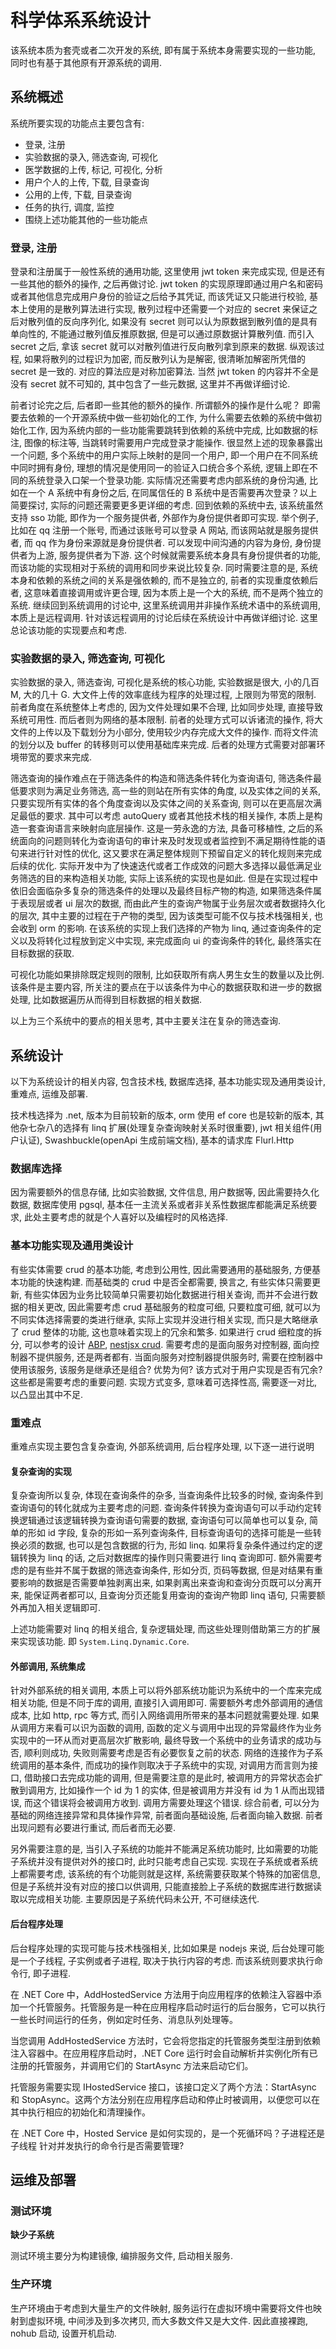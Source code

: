 # 科学体系系统设计

该系统本质为套壳或者二次开发的系统, 即有属于系统本身需要实现的一些功能, 同时也有基于其他原有开源系统的调用.

## 系统概述

系统所要实现的功能点主要包含有:
- 登录, 注册
- 实验数据的录入, 筛选查询, 可视化
- 医学数据的上传, 标记, 可视化, 分析
- 用户个人的上传, 下载, 目录查询
- 公用的上传, 下载, 目录查询
- 任务的执行, 调度, 监控 
- 围绕上述功能其他的一些功能点

### 登录, 注册

登录和注册属于一般性系统的通用功能, 这里使用 jwt token 来完成实现, 但是还有一些其他的额外的操作, 之后再做讨论. jwt token 的实现原理即通过用户名和密码或者其他信息完成用户身份的验证之后给予其凭证, 而该凭证又只能进行校验, 基本上使用的是散列算法进行实现, 散列过程中还需要一个对应的 secret 来保证之后对散列值的反向序列化, 如果没有 secret 则可以认为原数据到散列值的是具有单向性的, 不能通过散列值反推原数据, 但是可以通过原数据计算散列值. 而引入 secret 之后, 拿该 secret 就可以对散列值进行反向散列拿到原来的数据. 纵观该过程, 如果将散列的过程识为加密, 而反散列认为是解密, 很清晰加解密所凭借的 secret 是一致的. 对应的算法应是对称加密算法. 当然 jwt token 的内容并不全是没有 secret 就不可知的, 其中包含了一些元数据, 这里并不再做详细讨论. 

前者讨论完之后, 后者即一些其他的额外的操作. 所谓额外的操作是什么呢？ 即需要去依赖的一个开源系统中做一些初始化的工作, 为什么需要去依赖的系统中做初始化工作, 因为系统内部的一些功能需要跳转到依赖的系统中完成, 比如数据的标注, 图像的标注等, 当跳转时需要用户完成登录才能操作. 很显然上述的现象暴露出一个问题, 多个系统中的用户实际上映射的是同一个用户, 即一个用户在不同系统中同时拥有身份, 理想的情况是使用同一的验证入口统合多个系统, 逻辑上即在不同的系统登录入口架一个登录功能. 实际情况还需要考虑内部系统的身份沟通, 比如在一个 A 系统中有身份之后, 在同属信任的 B 系统中是否需要再次登录？以上简要探讨, 实际的问题还需要更多更详细的考虑. 回到依赖的系统中去, 该系统虽然支持 sso 功能, 即作为一个服务提供者, 外部作为身份提供者即可实现. 举个例子, 比如在 qq 注册一个账号, 而通过该账号可以登录 A 网站, 而该网站就是服务提供者, 而 qq 作为身份来源就是身份提供者. 可以发现中间沟通的内容为身份, 身份提供者为上游, 服务提供者为下游. 这个时候就需要系统本身具有身份提供者的功能, 而该功能的实现相对于系统的调用和同步来说比较复杂. 同时需要注意的是, 系统本身和依赖的系统之间的关系是强依赖的, 而不是独立的, 前者的实现重度依赖后者, 这意味着直接调用或许更合理, 因为本质上是一个大的系统, 而不是两个独立的系统. 继续回到系统调用的讨论中, 这里系统调用并非操作系统术语中的系统调用, 本质上是远程调用. 针对该远程调用的讨论后续在系统设计中再做详细讨论. 这里总论该功能的实现要点和考虑.

### 实验数据的录入, 筛选查询, 可视化

实验数据的录入, 筛选查询, 可视化是系统的核心功能, 实验数据是很大, 小的几百 M, 大的几十 G. 大文件上传的效率底线为程序的处理过程, 上限则为带宽的限制. 前者角度在系统整体上考虑的, 因为文件处理如果不合理, 比如同步处理, 直接导致系统可用性. 而后者则为网络的基本限制. 前者的处理方式可以诉诸流的操作, 将大文件的上传以及下载划分为小部分, 使用较少内存完成大文件的操作. 而将文件流的划分以及 buffer 的转移则可以使用基础库来完成. 后者的处理方式需要对部署环境带宽的要求来完成. 

筛选查询的操作难点在于筛选条件的构造和筛选条件转化为查询语句, 筛选条件最低要求则为满足业务筛选, 高一些的则站在所有实体的角度, 以及实体之间的关系, 只要实现所有实体的各个角度查询以及实体之间的关系查询, 则可以在更高层次满足最低的要求. 其中可以考虑 autoQuery 或者其他技术栈的相关操作, 本质上是构造一套查询语言来映射向底层操作. 这是一劳永逸的方法, 具备可移植性, 之后的系统面向的问题则转化为查询语句的审计来及时发现或者监控到不满足期待性能的语句来进行针对性的优化, 这又要求在满足整体规则下预留自定义的转化规则来完成后续的优化. 实际开发中为了快速迭代或者工作成效的问题大多选择以最低满足业务筛选的目的来构造相关功能, 实际上该系统的实现也是如此. 但是在实现过程中依旧会面临杂多复杂的筛选条件的处理以及最终目标产物的构造, 如果筛选条件属于表现层或者 ui 层次的数据, 而由此产生的查询产物属于业务层次或者数据持久化的层次, 其中主要的过程在于产物的类型, 因为该类型可能不仅与技术栈强相关, 也会收到 orm 的影响. 在该系统的实现上我们选择的产物为 linq, 通过查询条件的定义以及将转化过程放到定义中实现, 来完成面向 ui 的查询条件的转化, 最终落实在目标数据的获取.

可视化功能如果排除既定规则的限制, 比如获取所有病人男生女生的数量以及比例. 该条件是主要内容, 所关注的要点在于以该条件为中心的数据获取和进一步的数据处理, 比如数据遍历从而得到目标数据的相关数据. 

以上为三个系统中的要点的相关思考, 其中主要关注在复杂的筛选查询.

## 系统设计

以下为系统设计的相关内容, 包含技术栈, 数据库选择, 基本功能实现及通用类设计, 重难点, 运维及部署.

技术栈选择为 .net, 版本为目前较新的版本, orm 使用 ef core 也是较新的版本, 其他杂七杂八的选择有 linq 扩展(处理复杂查询映射关系时很重要), jwt 相关组件(用户认证), Swashbuckle(openApi 生成前端文档), 基本的请求库 Flurl.Http

### 数据库选择

因为需要额外的信息存储, 比如实验数据, 文件信息, 用户数据等, 因此需要持久化数据, 数据库使用 pgsql, 基本任一主流关系或者非关系性数据库都能满足系统要求, 此处主要考虑的就是个人喜好以及编程时的风格选择.

### 基本功能实现及通用类设计

有些实体需要 crud 的基本功能, 考虑到公用性, 因此需要通用的基础服务, 方便基本功能的快速构建. 而基础类的 crud 中是否全都需要, 换言之, 有些实体只需要更新, 有些实体因为业务比较简单只需要初始化数据进行相关查询, 而并不会进行数据的相关更改, 因此需要考虑 crud 基础服务的粒度可细, 只要粒度可细, 就可以为不同实体选择需要的类进行继承, 实际上实现并没进行相关实现, 而只是大略继承了 crud 整体的功能, 这也意味着实现上的冗余和繁多. 如果进行 crud 细粒度的拆分, 可以参考的设计 [ABP](https://www.cnblogs.com/txw999/p/6972173.html), [nestjsx crud](https://github.com/nestjsx/crud/wiki/Controllers#options). 需要考虑的是面向服务对控制器, 面向控制器不提供服务, 还是两者都有. 当面向服务对控制器提供服务时, 需要在控制器中使用该服务, 该服务是继承还是组合? 优势为何? 该方式对于用户实现是否有冗余? 这些都是需要考虑的重要问题. 实现方式变多, 意味着可选择性高, 需要逐一对比, 以凸显出其中不足.

### 重难点

重难点实现主要包含复杂查询, 外部系统调用, 后台程序处理, 以下逐一进行说明

#### 复杂查询的实现

复杂查询所以复杂, 体现在查询条件的杂多, 当查询条件比较多的时候, 查询条件到查询语句的转化就成为主要考虑的问题. 查询条件转换为查询语句可以手动约定转换逻辑通过该逻辑转换为查询语句需要的数据, 查询语句可以简单也可以复杂, 简单的形如 id 字段, 复杂的形如一系列查询条件, 目标查询语句的选择可能是一些转换必须的数据, 也可以是包含数据的行为, 形如 linq. 如果将复杂条件通过约定的逻辑转换为 linq 的话, 之后对数据库的操作则只需要进行 linq 查询即可. 额外需要考虑的是有些并不属于数据的筛选查询条件, 形如分页, 页码等数据, 但是对结果有重要影响的数据是否需要单独剥离出来, 如果剥离出来查询和查询分页既可以分离开来, 能保证两者都可以, 且查询分页还能复用查询的查询产物即 linq 语句, 只需要额外再加入相关逻辑即可.

上述功能需要对 linq 的相关组合, 复杂逻辑处理, 而这些处理则借助第三方的扩展来实现该功能. 即 `System.Linq.Dynamic.Core`.

#### 外部调用, 系统集成

针对外部系统的相关调用, 本质上可以将外部系统功能识为系统中的一个库来完成相关功能, 但是不同于库的调用, 直接引入调用即可. 需要额外考虑外部调用的通信成本, 比如 http, rpc 等方式, 而引入网络调用所带来的基本问题就需要处理. 如果从调用方来看可以识为函数的调用, 函数的定义与调用中出现的异常最终作为业务实现中的一环从而对更高层次扩散影响, 最终导致一个系统中的业务请求的成功与否, 顺利则成功, 失败则需要考虑是否有必要恢复之前的状态. 网络的连接作为子系统调用的基本条件, 而成功的操作则取决于子系统中的实现, 对调用方而言则为接口, 借助接口去完成功能的调用, 但是需要注意的是此时, 被调用方的异常状态会扩散到调用方, 比如操作一个 id 为 1 的实体, 但是被调用方并没有 id 为 1 从而出现错误, 而这个错误将会被调用方收到. 调用方需要处理这个错误. 综合前者, 可以分为基础的网络连接异常和具体操作异常, 前者面向基础设施, 后者面向输入数据. 前者出现问题有必要进行重试, 而后者而无必要.

另外需要注意的是, 当引入子系统的功能并不能满足系统功能时, 比如需要的功能子系统并没有提供对外的接口时, 此时只能考虑自己实现. 实现在子系统或者系统上都需要考虑, 该系统的有个功能则就是这样, 系统需要获取某个特殊的加密信息, 但是子系统并没有对应的接口以供调用, 只能直接脸上子系统的数据库进行数据读取以完成相关功能. 主要原因是子系统代码未公开, 不可继续迭代.

#### 后台程序处理

后台程序处理的实现可能与技术栈强相关, 比如如果是 nodejs 来说, 后台处理可能是一个子线程, 子实例或者子进程, 取决于执行内容的考虑. 而该系统则要求执行命令行, 即子进程. 

在 .NET Core 中，AddHostedService 方法用于向应用程序的依赖注入容器中添加一个托管服务。托管服务是一种在应用程序启动时运行的后台服务，它可以执行一些长时间运行的任务，例如定时任务、消息队列处理等。

当您调用 AddHostedService 方法时，它会将您指定的托管服务类型注册到依赖注入容器中。在应用程序启动时，.NET Core 运行时会自动解析并实例化所有已注册的托管服务，并调用它们的 StartAsync 方法来启动它们。

托管服务需要实现 IHostedService 接口，该接口定义了两个方法：StartAsync 和 StopAsync。这两个方法分别在应用程序启动和停止时被调用，以便您可以在其中执行相应的初始化和清理操作。

在 .NET Core 中，Hosted Service 是如何实现的，是一个死循环吗？子进程还是子线程
针对并发执行的命令行是否需要管理?

## 运维及部署

### 测试环境

**缺少子系统**

测试环境主要分为构建镜像, 编排服务文件, 启动相关服务.

### 生产环境

生产环境由于考虑到大量生产的文件映射, 服务运行在虚拟环境中需要将文件也映射到虚拟环境, 中间涉及到多次拷贝, 而大多数文件又是大文件. 因此直接裸跑, nohub 启动, 设置开机启动.
